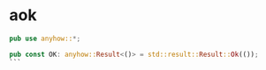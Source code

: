 [‼️]: ✏️README.mdt

# aok

````rust
pub use anyhow::*;

pub const OK: anyhow::Result<()> = std::result::Result::Ok(());
```
